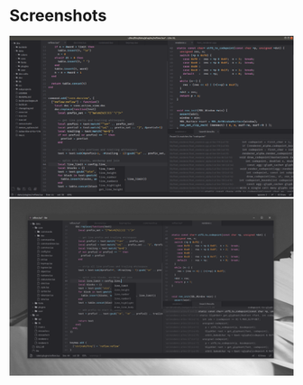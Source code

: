 # Screenshots

[![Screenshot 1](img/editor.png)](img/editor.png)
[![Screenshot 2](img/editor2.png)](img/editor2.png)
